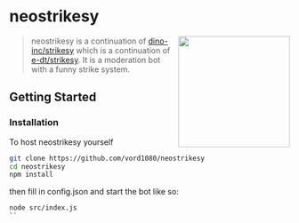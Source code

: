 # neostrikesy

<img src="https://cdn.discordapp.com/attachments/786712820325810196/814094235799781386/death.jpg" height="200" align="right">

> neostrikesy is a continuation of [dino-inc/strikesy](https://github.com/dino-inc/strikesy) which is a continuation of [e-dt/strikesy](https://github.com/e-dt/strikesy). It is a moderation bot with a funny strike system.

## Getting Started

### Installation

To host neostrikesy yourself

```bash
git clone https://github.com/vord1080/neostrikesy
cd neostrikesy
npm install
```
then fill in config.json and start the bot like so:

```bash
node src/index.js
``
